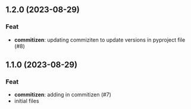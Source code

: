## 1.2.0 (2023-08-29)

### Feat

- **commitizen**: updating commiziten to update versions in pyproject file (#8)

## 1.1.0 (2023-08-29)

### Feat

- **commitizen**: adding in commitizen (#7)
- initial files
